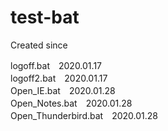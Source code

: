 # test-bat
Created since<br>
<p>
logoff.bat　2020.01.17<br>
logoff2.bat　2020.01.17<br>
Open_IE.bat　2020.01.28<br>
Open_Notes.bat　2020.01.28<br>
Open_Thunderbird.bat　2020.01.28<br>
</p>
